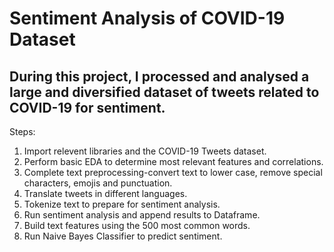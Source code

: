 # Sentiment Analysis of COVID-19 Dataset

## During this project, I processed and analysed a large and diversified dataset of tweets related to COVID-19 for sentiment. 

Steps:
1. Import relevent libraries and the COVID-19 Tweets dataset.
2. Perform basic EDA to determine most relevant features and correlations.
3. Complete text preprocessing-convert text to lower case, remove special characters, emojis and punctuation.
4. Translate tweets in different languages.
5. Tokenize text to prepare for sentiment analysis.
6. Run sentiment analysis and append results to Dataframe.
7. Build text features using the 500 most common words.
8. Run Naive Bayes Classifier to predict sentiment.

